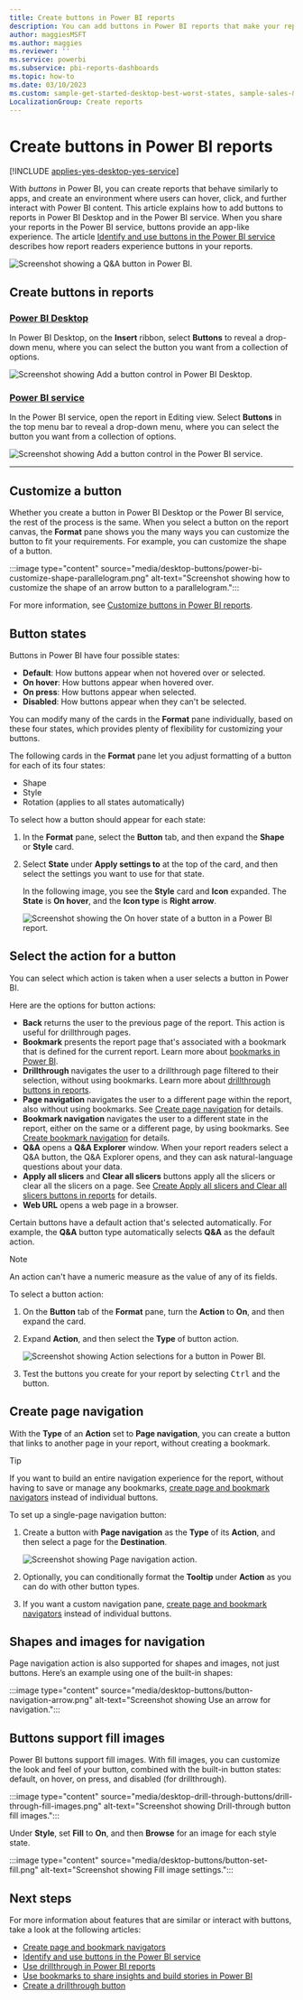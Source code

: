 ```yaml
---
title: Create buttons in Power BI reports 
description: You can add buttons in Power BI reports that make your reports behave like apps, and deepen engagement with users.
author: maggiesMSFT
ms.author: maggies
ms.reviewer: ''
ms.service: powerbi
ms.subservice: pbi-reports-dashboards
ms.topic: how-to
ms.date: 03/10/2023
ms.custom: sample-get-started-desktop-best-worst-states, sample-sales-&-returns
LocalizationGroup: Create reports
---
```

# Create buttons in Power BI reports

[!INCLUDE [applies-yes-desktop-yes-service](../includes/applies-yes-desktop-yes-service.md)]

With *buttons* in Power BI, you can create reports that behave similarly to apps, and create an environment where users can hover, click, and further interact with Power BI content. This article explains how to add buttons to reports in Power BI Desktop and in the Power BI service. When you share your reports in the Power BI service, buttons provide an app-like experience. The article [Identify and use buttons in the Power BI service](../consumer/end-user-buttons.md) describes how report readers experience buttons in your reports.

![Screenshot showing a Q&A button in Power BI.](media/desktop-buttons/power-bi-qna-button.png)

## Create buttons in reports

### [Power BI Desktop](#tab/powerbi-desktop)

In Power BI Desktop, on the **Insert** ribbon, select **Buttons** to reveal a drop-down menu, where you can select the button you want from a collection of options.

![Screenshot showing Add a button control in Power BI Desktop.](media/desktop-buttons/power-bi-button-dropdown.png)

### [Power BI service](#tab/powerbi-service)

In the Power BI service, open the report in Editing view. Select **Buttons** in the top menu bar to reveal a drop-down menu, where you can select the button you want from a collection of options.

![Screenshot showing Add a button control in the Power BI service.](media/desktop-buttons/power-bi-button-service-dropdown.png)

---

## Customize a button

Whether you create a button in Power BI Desktop or the Power BI service, the rest of the process is the same. When you select a button on the report canvas, the **Format** pane shows you the many ways you can customize the button to fit your requirements. For example, you can customize the shape of a button.

:::image type="content" source="media/desktop-buttons/power-bi-customize-shape-parallelogram.png" alt-text="Screenshot showing how to customize the shape of an arrow button to a parallelogram.":::

For more information, see [Customize buttons in Power BI reports](power-bi-customize-button.md).

## Button states

Buttons in Power BI have four possible states:

- **Default**: How buttons appear when not hovered over or selected.
- **On hover**: How buttons appear when hovered over.
- **On press**: How buttons appear when selected.
- **Disabled**: How buttons appear when they can't be selected.

You can modify many of the cards in the **Format** pane individually, based on these four states, which provides plenty of flexibility for customizing your buttons.

The following cards in the **Format** pane let you adjust formatting of a button for each of its four states:

- Shape
- Style
- Rotation (applies to all states automatically)

To select how a button should appear for each state:

1. In the **Format** pane, select the **Button** tab, and then expand the **Shape** or **Style** card.

1. Select **State** under **Apply settings to** at the top of the card, and then select the settings you want to use for that state.

   In the following image, you see the **Style** card and **Icon** expanded. The **State** is **On hover**, and the **Icon type** is **Right arrow**.

   ![Screenshot showing the On hover state of a button in a Power BI report.](media/desktop-buttons/power-bi-button-format.png)

## Select the action for a button

You can select which action is taken when a user selects a button in Power BI.

Here are the options for button actions:

- **Back** returns the user to the previous page of the report. This action is useful for drillthrough pages.
- **Bookmark** presents the report page that's associated with a bookmark that is defined for the current report. Learn more about [bookmarks in Power BI](desktop-bookmarks.md).
- **Drillthrough** navigates the user to a drillthrough page filtered to their selection, without using bookmarks. Learn more about [drillthrough buttons in reports](desktop-drill-through-buttons.md).
- **Page navigation** navigates the user to a different page within the report, also without using bookmarks. See [Create page navigation](button-navigators.md) for details. 
- **Bookmark navigation** navigates the user to a different state in the report, either on the same or a different page, by using bookmarks. See [Create bookmark navigation](button-navigators.md#bookmark-navigator) for details.
- **Q&A** opens a **Q&A Explorer** window. When your report readers select a Q&A button, the Q&A Explorer opens, and they can ask natural-language questions about your data.
- **Apply all slicers** and **Clear all slicers** buttons apply all the slicers or clear all the slicers on a page. See [Create Apply all slicers and Clear all slicers buttons in reports](buttons-apply-all-clear-all-slicers.md) for details.
- **Web URL** opens a web page in a browser.

Certain buttons have a default action that's selected automatically. For example, the **Q&A** button type automatically selects **Q&A** as the default action.

> [!NOTE]
> An action can't have a numeric measure as the value of any of its fields.

To select a button action:

1. On the **Button** tab of the **Format** pane, turn the **Action** to **On**, and then expand the card.

1. Expand **Action**, and then select the **Type** of button action.

   ![Screenshot showing Action selections for a button in Power BI.](media/desktop-buttons/power-bi-button-action.png)

1. Test the buttons you create for your report by selecting <kbd>Ctrl</kbd> and the button.

## Create page navigation

With the **Type** of an **Action** set to **Page navigation**, you can create a button that links to another page in your report, without creating a bookmark.

> [!TIP]
> If you want to build an entire navigation experience for the report, without having to save or manage any bookmarks, [create page and bookmark navigators](button-navigators.md) instead of individual buttons.

To set up a single-page navigation button:

1. Create a button with **Page navigation** as the **Type** of its **Action**, and then select a page for the **Destination**.

   ![Screenshot showing Page navigation action.](media/desktop-buttons/power-bi-page-navigation.png)

1. Optionally, you can conditionally format the **Tooltip** under **Action** as you can do with other button types.

1. If you want a custom navigation pane, [create page and bookmark navigators](button-navigators.md) instead of individual buttons.

## Shapes and images for navigation

Page navigation action is also supported for shapes and images, not just buttons. Here’s an example using one of the built-in shapes:

:::image type="content" source="media/desktop-buttons/button-navigation-arrow.png" alt-text="Screenshot showing Use an arrow for navigation.":::

## Buttons support fill images

Power BI buttons support fill images. With fill images, you can customize the look and feel of your button, combined with the built-in button states: default, on hover, on press, and disabled (for drillthrough).

:::image type="content" source="media/desktop-drill-through-buttons/drill-through-fill-images.png" alt-text="Screenshot showing Drill-through button fill images.":::

Under **Style**, set **Fill** to **On**, and then **Browse** for an image for each style state.

:::image type="content" source="media/desktop-buttons/button-set-fill.png" alt-text="Screenshot showing Fill image settings.":::

## Next steps

For more information about features that are similar or interact with buttons, take a look at the following articles:

- [Create page and bookmark navigators](button-navigators.md)
- [Identify and use buttons in the Power BI service](../consumer/end-user-buttons.md)
- [Use drillthrough in Power BI reports](desktop-drillthrough.md)
- [Use bookmarks to share insights and build stories in Power BI](desktop-bookmarks.md)
- [Create a drillthrough button](desktop-drill-through-buttons.md)
